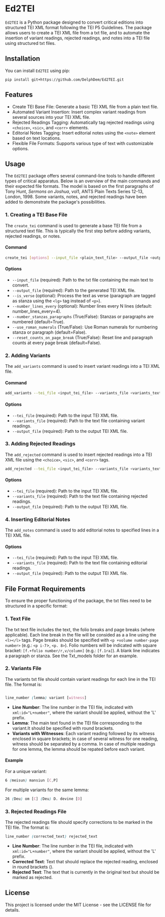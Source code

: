 # Ed2TEI

`Ed2TEI` is a Python package designed to convert critical editions into structured TEI XML format following the TEI P5 Guidelines. The package allows users to create a TEI XML file from a txt file, and to automate the insertion of variant readings, rejected readings, and notes into a TEI file using structured txt files.

## Installation

You can install `Ed2TEI` using pip:

```
pip install git+https://github.com/DelphDem/Ed2TEI.git
```
## Features

- Create TEI Base File: Generate a basic TEI XML file from a plain text file.
- Automated Variant Insertion: Insert complex variant readings from several sources into your TEI XML file.
- Rejected Readings Tagging: Automatically tag rejected readings using `<choice>`, `<sic>`, and `<corr>` elements.
- Editorial Notes Tagging: Insert editorial notes using the `<note>` element based on text locations.
- Flexible File Formats: Supports various type of text with customizable options.


## Usage

The `Ed2TEI` package offers several command-line tools to handle different types of critical apparatus. Below is an overview of the main commands and their expected file formats. The model is based on the first paragraphs of Tony Hunt, *Sermons on Joshua*, vol1, ANTS Plain Texts Series 12-13, London, 1998. Some variants, notes, and rejected readings have been added to demonstrate the package's possibilities.

### 1. Creating a TEI Base File

The `create_tei` command is used to generate a base TEI file from a structured text file. This is typically the first step before adding variants, rejected readings, or notes.

#### Command
```bash
create_tei [options] --input_file <plain_text_file> --output_file <output_tei_file>
```
#### Options

* `--input_file` (required): Path to the txt file containing the main text to convert.
* `--output_file` (required): Path to the generated TEI XML file.
* `--is_verse` (optional): Process the text as verse (paragraph are tagged as stanza using the `<lg>` tag instead of `<p>`).
* `--number_lines_every` (optional): Number lines every N lines (default: number_lines_every=4).
* `--number_stanzas_paragraphs` (True/False): Stanzas or paragraphs are numbered (default=True).
* `--use_roman_numerals` (True/False): Use Roman numerals for numbering stanza or paragraph (default=False).
* `--reset_counts_on_page_break` (True/False): Reset line and paragraph counts at every page break (default=False).

### 2. Adding Variants

The `add_variants` command is used to insert variant readings into a TEI XML file.

#### Command

```bash
add_variants --tei_file <input_tei_file> --variants_file <variants_text_file> --output_file <output_tei_file>
````
#### Options

* `--tei_file` (required): Path to the input TEI XML file.
* `--variants_file` (required): Path to the text file containing variant readings.
* `--output_file` (required): Path to the output TEI XML file.

### 3. Adding Rejected Readings

The `add_rejected` command is used to insert rejected readings into a TEI XML file using the `<choice>`, `<sic>`, and `<corr>` tags. 

```bash
add_rejected --tei_file <input_tei_file> --variants_file <variants_text_file> --output_file <output_tei_file>
````
#### Options

* `--tei_file` (required): Path to the input TEI XML file.
* `--variants_file` (required): Path to the text file containing rejected readings.
* `--output_file` (required): Path to the output TEI XML file.

### 4. Inserting Editorial Notes

The `add_notes` command is used to add editorial notes to specified lines in a TEI XML file.

#### Options

* `--tei_file` (required): Path to the input TEI XML file.
* `--variants_file` (required): Path to the text file containing editorial readings.
* `--output_file` (required): Path to the output TEI XML file.

## File Format Requirements

To ensure the proper functioning of the package, the txt files need to be structured in a specific format:

### 1. Text File

The txt text file includes the text, the folio breaks and page breaks (where applicable). Each line break in the file will be consided as a a line using the `<l></l>` tags. Page breaks should be specified with `<p +volume number-page number>` (e.g.: `<p i-7`>, `<p. 8>`). Folio numbers will be indicated with square bracket: `[f.+folio number/r,v/column]` (e.g.: `[f.1ra]`). A blank line indicates a paragraph or stanza. See the Txt_models folder for an example.

### 2. Variants File

The variants txt file should contain variant readings for each line in the TEI file. The format is:

```scss

line_number (lemma) variant [witness]

```

* **Line Number**: The line number in the TEI file, indicated with `xml:id="L+number"`, where the variant should be applied, without the 'L' prefix.
* **Lemma**: The main text found in the TEI file corresponding to the variant.It should be specified with round brackets.
* **Variants with Witnesses**: Each variant reading followed by its witness enclosed in square brackets; in case of several witness for one reading, witness should be separated by a comma. In case of multiple readings for one lemma, the lemma should be repated before each variant.

#### Example
For a unique variant:
```scss
6 (meisun) mansiun [C,P]
```
For multiple variants for the same lemma:

```scss
26 (Deu) om [C] (Deu) D. devine [D]
```

### 3. Rejected Readings File

The rejected readings file should specify corrections to be marked in the TEI file. The format is:

```scss
line_number (corrected_text) rejected_text
```

* **Line Number**: The line number in the TEI file, indicated with `xml:id="L+number"`, where the variant should be applied, without the 'L' prefix.
* **Corrected Text**: Text that should replace the rejected reading, enclosed in round brackets ().
* **Rejected Text**: The text that is currently in the òriginal text but should be marked as rejected.

## License

This project is licensed under the MIT License - see the LICENSE file for details.
